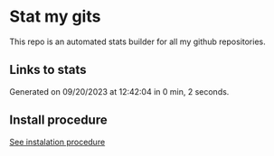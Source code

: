 # Stat my gits

This repo is an automated stats builder for all my github repositories.

## Links to stats


Generated on 09/20/2023 at 12:42:04 in 0 min, 2 seconds.

## Install procedure

[See instalation procedure](./src/install.md)
